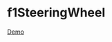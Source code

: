 # f1SteeringWheel

[Demo](https://www.linkedin.com/posts/talha-can-havadar-536b76b7_f12019-simhub-steeringwheel-ugcPost-6658078657120083968-6rgE)
